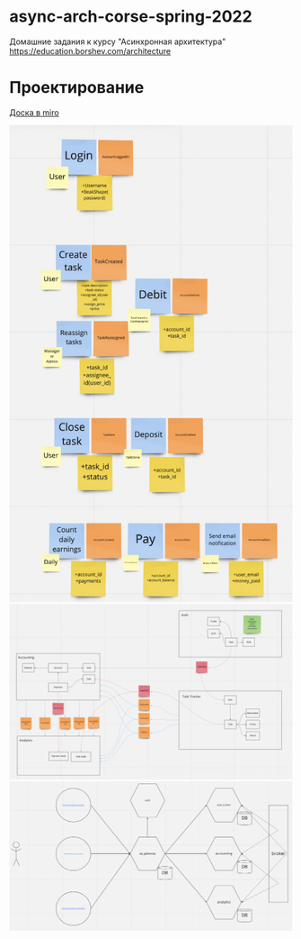 # async-arch-corse-spring-2022
Домашние задания к курсу "Асинхронная архитектура" https://education.borshev.com/architecture

# Проектирование
[Доска в miro](https://miro.com/app/board/uXjVO42HZfw=/?share_link_id=298398888817)

![Event storming](./images/event-storming.png)
![Business and CUD events](./images/events.png)
![Services](./images/services.png)
